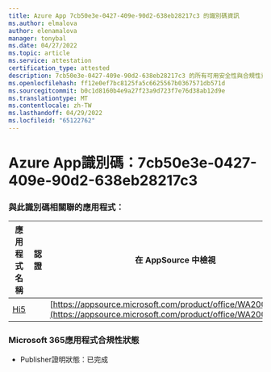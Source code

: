 ```yaml
---
title: Azure App 7cb50e3e-0427-409e-90d2-638eb28217c3 的識別碼資訊
ms.author: elmalova
author: elenamalova
manager: tonybal
ms.date: 04/27/2022
ms.topic: article
ms.service: attestation
certification_type: attested
description: 7cb50e3e-0427-409e-90d2-638eb28217c3 的所有可用安全性與合規性資訊。
ms.openlocfilehash: ff12e0ef7bc8125fa5c6625567b0367571db571d
ms.sourcegitcommit: b0c1d8160b4e9a27f23a9d723f7e76d38ab12d9e
ms.translationtype: MT
ms.contentlocale: zh-TW
ms.lasthandoff: 04/29/2022
ms.locfileid: "65122762"
---
```

# <a name="azure-app-id-7cb50e3e-0427-409e-90d2-638eb28217c3"></a>Azure App識別碼：7cb50e3e-0427-409e-90d2-638eb28217c3


### <a name="apps-associated-with-this-id"></a>與此識別碼相關聯的應用程式：
| **應用程式名稱** | **認證** | **在 AppSource 中檢視** |
|--------------|---------------|-----------------------|
| [Hi5](../forward/WA200001610.md) |  | [https://appsource.microsoft.com/product/office/WA200001610](https://appsource.microsoft.com/product/office/WA200001610) |

### <a name="microsoft-365-app-compliance-status"></a>Microsoft 365應用程式合規性狀態
- Publisher證明狀態：已完成
